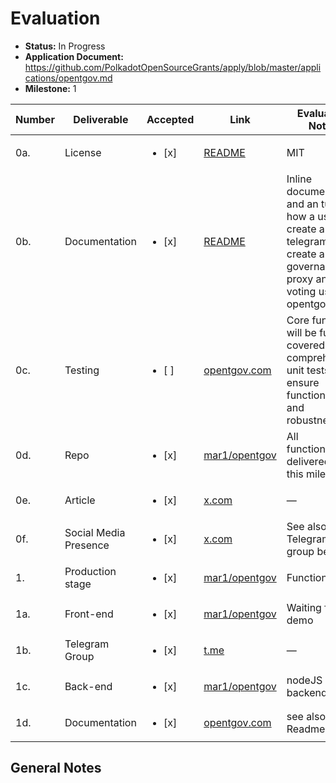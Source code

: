 # Evaluation

- **Status:** In Progress
- **Application Document:** https://github.com/PolkadotOpenSourceGrants/apply/blob/master/applications/opentgov.md
- **Milestone:** 1

| Number | Deliverable | Accepted | Link | Evaluation Notes |
| ------ | ----------- | -------- | ---- |----------------- |
| 0a. | License | <ul><li>[x] </li></ul> | [README](https://github.com/mar1/opentgov/blob/5313ed5acba142badd7f92a1a5354152053e4a54/README.md#-license) | MIT |
| 0b. | Documentation | <ul><li>[x] </li></ul> | [README](https://github.com/mar1/opentgov/blob/5313ed5acba142badd7f92a1a5354152053e4a54/README.md) | Inline documentation and an tutorial how a user can create a telegram bot, create a governance proxy and start voting using opentgov |
| 0c. | Testing | <ul><li>[ ] </li></ul> | [opentgov.com](https://opentgov.com/setup-bot) | Core functions will be fully covered by comprehensive unit tests to ensure functionality and robustness. |
| 0d. | Repo | <ul><li>[x] </li></ul> | [mar1/opentgov](https://github.com/mar1/opentgov/) | All functionality delivered with this milestone. |
| 0e. | Article | <ul><li>[x] </li></ul> | [x.com](https://x.com/opentgov/status/1926665183839027463) | — |
| 0f. | Social Media Presence | <ul><li>[x] </li></ul> | [x.com](https://x.com/opentgov) | See also Telegram group below. |
| 1. | Production stage | <ul><li>[x] </li></ul> | [mar1/opentgov](https://github.com/mar1/opentgov/) | Functional |
| 1a. | Front-end | <ul><li>[x] </li></ul> | [mar1/opentgov](https://github.com/mar1/opentgov/tree/main/website) | Waiting for demo |
| 1b. | Telegram Group | <ul><li>[x] </li></ul> | [t.me](https://t.me/opentgov) | — |
| 1c. | Back-end | <ul><li>[x] </li></ul> | [mar1/opentgov](https://github.com/mar1/opentgov/tree/main/backend) | nodeJS backend |
| 1d. | Documentation | <ul><li>[x] </li></ul> | [opentgov.com](https://opentgov.com/setup-bot) | see also Readme above |


## General Notes

